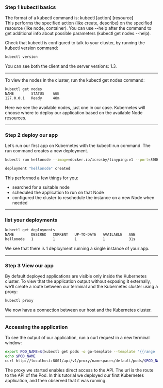 ### Step 1 kubectl basics

The format of a kubectl command is: kubectl [action] [resource]  
This performs the specified action  (like create, describe) on the specified resource (like node, container). You can use --help after the command to get additional info about possible parameters (kubectl get nodes --help).


Check that kubectl is configured to talk to your cluster, by running the kubectl version command:
```bash
kubectl version
```

You can see both the client and the server versions: 1.3.

----

To view the nodes in the cluster, run the kubectl get nodes command:
```bash	
kubectl get nodes
NAME        STATUS    AGE
127.0.0.1   Ready     48m
```

Here we see the available nodes, just one in our case. Kubernetes will choose where to deploy our application based on the available Node resources.

----

### Step 2 deploy our app 

Let’s run our first app on Kubernetes with the kubectl run command. The run command creates a new deployment.

```bash
kubectl run hellonode --image=docker.io/icrosby/tinyping:v1 --port=8080 

deployment "hellonode" created
```

This performed a few things for you:
* searched for a suitable node
* scheduled the application to run on that Node
* configured the cluster to reschedule the instance on a new Node when needed 

----

### list your deployments

```bash
kubectl get deployments
NAME        DESIRED   CURRENT   UP-TO-DATE   AVAILABLE   AGE
hellonode   1         1         1            1           31s
````

We see that there is 1 deployment running a single instance of your app. 

----

### Step 3 View our app

By default deployed applications are visible only inside the Kubernetes cluster. To view that the application output without exposing it externally, we’ll create a route between our terminal and the Kubernetes cluster using a proxy:
```bash
kubectl proxy 
```
We now have a connection between our host and the Kubernetes cluster.

----

### Accessing the application

To see the output of our application, run a curl request in a new terminal window:
```bash
export POD_NAME=$(kubectl get pods -o go-template --template '{{range .items}}{{.metadata.name}}{{"\n"}}{{end}}')
echo $POD_NAME
curl http://localhost:8001/api/v1/proxy/namespaces/default/pods/$POD_NAME/
```

The proxy we started enables direct access to the API. The url is the route to the API of the Pod.
In this tutorial we deployed our first Kubernetes application, and then observed that it was running.
